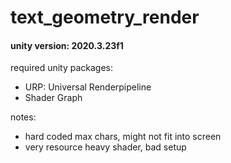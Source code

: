 # text_geometry_render


#### unity version: 2020.3.23f1
required unity packages:
 - URP: Universal Renderpipeline
 - Shader Graph
 

notes:
- hard coded max chars, might not fit into screen
- very resource heavy shader, bad setup
